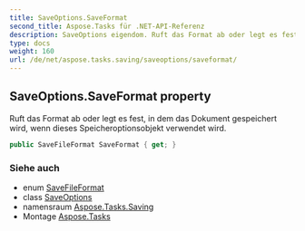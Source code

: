 ```yaml
---
title: SaveOptions.SaveFormat
second_title: Aspose.Tasks für .NET-API-Referenz
description: SaveOptions eigendom. Ruft das Format ab oder legt es fest in dem das Dokument gespeichert wird wenn dieses Speicheroptionsobjekt verwendet wird.
type: docs
weight: 160
url: /de/net/aspose.tasks.saving/saveoptions/saveformat/
---
```

## SaveOptions.SaveFormat property

Ruft das Format ab oder legt es fest, in dem das Dokument gespeichert wird, wenn dieses Speicheroptionsobjekt verwendet wird.

```csharp
public SaveFileFormat SaveFormat { get; }
```

### Siehe auch

* enum [SaveFileFormat](../../savefileformat/)
* class [SaveOptions](../)
* namensraum [Aspose.Tasks.Saving](../../saveoptions/)
* Montage [Aspose.Tasks](../../../)


